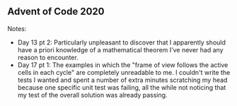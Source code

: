## Advent of Code 2020

Notes:
- Day 13 pt 2: Particularly unpleasant to discover that I apparently should have a priori knowledge
  of a mathematical theorem I've never had any reason to encounter.
- Day 17 pt 1: The examples in which the "frame of view follows the active cells in each cycle" are
  completely unreadable to me. I couldn't write the tests I wanted and spent a number of extra
  minutes scratching my head because one specific unit test was failing, all the while not noticing
  that my test of the overall solution was already passing.
